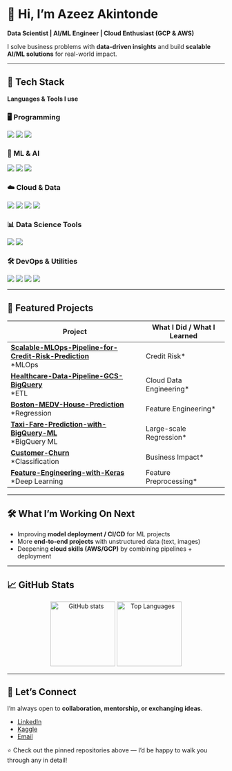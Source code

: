 # 👋 Hi, I’m Azeez Akintonde  

**Data Scientist | AI/ML Engineer | Cloud Enthusiast (GCP & AWS)**  

I solve business problems with **data-driven insights** and build **scalable AI/ML solutions** for real-world impact.  

---

## 🚀 Tech Stack  

**Languages & Tools I use**  

### 🖥️ Programming  
<img src="https://img.shields.io/badge/Python-3776AB?style=for-the-badge&logo=python&logoColor=white"/>  
<img src="https://img.shields.io/badge/R-276DC3?style=for-the-badge&logo=r&logoColor=white"/>  
<img src="https://img.shields.io/badge/SQL-4479A1?style=for-the-badge&logo=postgresql&logoColor=white"/>  

### 🤖 ML & AI  
<img src="https://img.shields.io/badge/Scikit--learn-F7931E?style=for-the-badge&logo=scikit-learn&logoColor=white"/>  
<img src="https://img.shields.io/badge/TensorFlow-FF6F00?style=for-the-badge&logo=tensorflow&logoColor=white"/>  
<img src="https://img.shields.io/badge/PyTorch-EE4C2C?style=for-the-badge&logo=pytorch&logoColor=white"/>  

### ☁️ Cloud & Data  
<img src="https://img.shields.io/badge/Google%20Cloud-4285F4?style=for-the-badge&logo=google-cloud&logoColor=white"/>  
<img src="https://img.shields.io/badge/AWS-232F3E?style=for-the-badge&logo=amazon-aws&logoColor=white"/>  
<img src="https://img.shields.io/badge/Heroku-430098?style=for-the-badge&logo=heroku&logoColor=white"/>  
<img src="https://img.shields.io/badge/BigQuery-669DF6?style=for-the-badge&logo=google-bigquery&logoColor=white"/>  

### 📊 Data Science Tools  
<img src="https://img.shields.io/badge/Pandas-150458?style=for-the-badge&logo=pandas&logoColor=white"/>  
<img src="https://img.shields.io/badge/Numpy-013243?style=for-the-badge&logo=numpy&logoColor=white"/>  

### 🛠 DevOps & Utilities  
<img src="https://img.shields.io/badge/Docker-2496ED?style=for-the-badge&logo=docker&logoColor=white"/>  
<img src="https://img.shields.io/badge/Postman-FF6C37?style=for-the-badge&logo=postman&logoColor=white"/>  
<img src="https://img.shields.io/badge/Git%20Bash-4EAA25?style=for-the-badge&logo=git&logoColor=white"/>  
<img src="https://img.shields.io/badge/Linux-FCC624?style=for-the-badge&logo=linux&logoColor=black"/>  

---

## 📂 Featured Projects  

| Project | What I Did / What I Learned |
|---|---|
| **[Scalable-MLOps-Pipeline-for-Credit-Risk-Prediction](https://github.com/clusterloggs/Scalable-MLOps-Pipeline-for-Credit-Risk-Prediction)** <br/> *MLOps | Credit Risk* | Built an ML pipeline for credit risk: ingestion, feature engineering, model training & evaluation. Learned about scaling, reproducibility, and model versioning. |
| **[Healthcare-Data-Pipeline-GCS-BigQuery](https://github.com/clusterloggs/Healthcare-Data-Pipeline-GCS-BigQuery)** <br/> *ETL | Cloud Data Engineering* | Designed ETL pipeline moving health-data from GCS → BigQuery, cleaned datasets for downstream analysis. Gained hands-on skills in cloud data flow. |
| **[Boston-MEDV-House-Prediction](https://github.com/clusterloggs/Boston-MEDV-House-Prediction)** <br/> *Regression | Feature Engineering* | Predicted housing prices with regression models. Focused on feature selection, model evaluation, and interpreting results. |
| **[Taxi-Fare-Prediction-with-BigQuery-ML](https://github.com/clusterloggs/Taxi-Fare-Prediction-with-BigQuery-ML)** <br/> *BigQuery ML | Large-scale Regression* | Built regression models on large dataset with BigQuery ML, optimized queries, and evaluated model performance at scale. |
| **[Customer-Churn](https://github.com/clusterloggs/Customer-Churn)** <br/> *Classification | Business Impact* | Analyzed churn drivers, built classification model, visualized results. Strengthened business communication & insights delivery. |
| **[Feature-Engineering-with-Keras](https://github.com/clusterloggs/feature-engineering-with-keras)** <br/> *Deep Learning | Feature Preprocessing* | Explored feature preprocessing and engineering for multiple data types using Keras/TensorFlow. Learned how features affect model performance. |

---

## 🛠 What I’m Working On Next  

- Improving **model deployment / CI/CD** for ML projects  
- More **end-to-end projects** with unstructured data (text, images)  
- Deepening **cloud skills (AWS/GCP)** by combining pipelines + deployment  

---

## 📈 GitHub Stats  

<p align="center">  
  <img src="https://github-readme-stats.vercel.app/api?username=clusterloggs&show_icons=true&theme=tokyonight" alt="GitHub stats" height="150"/>  
  <img src="https://github-readme-stats.vercel.app/api/top-langs/?username=clusterloggs&layout=compact&theme=tokyonight" alt="Top Languages" height="150"/>  
</p>  

---

## 🤝 Let’s Connect  

I’m always open to **collaboration, mentorship, or exchanging ideas**.  

- [LinkedIn](https://www.linkedin.com/in/azeezakintonde)  
- [Kaggle](https://www.kaggle.com/azeezakintonde)  
- [Email](mailto:Azkintonde@gmail.com)  

⭐️ Check out the pinned repositories above — I’d be happy to walk you through any in detail!

